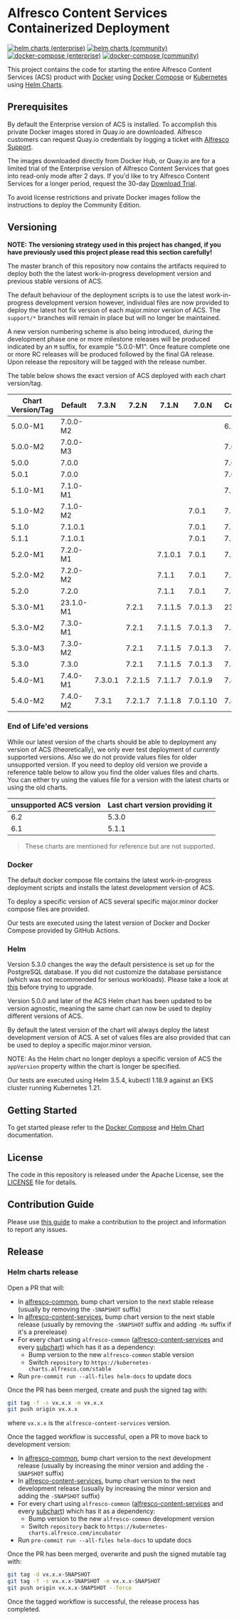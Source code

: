 # Alfresco Content Services Containerized Deployment

[![helm charts (enterprise)](https://github.com/Alfresco/acs-deployment/actions/workflows/helm-enterprise.yml/badge.svg)](https://github.com/Alfresco/acs-deployment/actions/workflows/helm-enterprise.yml)
[![helm charts (community)](https://github.com/Alfresco/acs-deployment/actions/workflows/helm-community.yml/badge.svg)](https://github.com/Alfresco/acs-deployment/actions/workflows/helm-community.yml)
[![docker-compose (enterprise)](https://github.com/Alfresco/acs-deployment/actions/workflows/docker-compose-enterprise.yml/badge.svg)](https://github.com/Alfresco/acs-deployment/actions/workflows/docker-compose-enterprise.yml)
[![docker-compose (community)](https://github.com/Alfresco/acs-deployment/actions/workflows/docker-compose-community.yml/badge.svg)](https://github.com/Alfresco/acs-deployment/actions/workflows/docker-compose-community.yml)

This project contains the code for starting the entire Alfresco Content Services (ACS) product with [Docker](https://docs.docker.com/get-started) using [Docker Compose](https://docs.docker.com/compose) or [Kubernetes](https://kubernetes.io) using [Helm Charts](https://helm.sh).

## Prerequisites

By default the Enterprise version of ACS is installed. To accomplish this private Docker images stored in Quay.io are downloaded. Alfresco customers can request Quay.io credentials by logging a ticket with [Alfresco Support](https://support.alfresco.com/).

The images downloaded directly from Docker Hub, or Quay.io are for a limited trial of the Enterprise version of Alfresco Content Services that goes into read-only mode after 2 days. If you'd like to try Alfresco Content Services for a longer period, request the 30-day [Download Trial](https://www.alfresco.com/platform/content-services-ecm/trial/download).

To avoid license restrictions and private Docker images follow the instructions to deploy the Community Edition.

## Versioning

**NOTE:** **The versioning strategy used in this project has changed, if you have previously used this project please read this section carefully!**

The master branch of this repository now contains the artifacts required to deploy both the the latest work-in-progress development version and previous stable versions of ACS.

The default behaviour of the deployment scripts is to use the latest work-in-progress development version however, individual files are now provided to deploy the latest hot fix version of each major.minor version of ACS. The `support/*` branches will remain in place but will no longer be maintained.

A new version numbering scheme is also being introduced, during the development phase one or more milestone releases will be produced indicated by an `M` suffix, for example "5.0.0-M1". Once feature complete one or more RC releases will be produced followed by the final GA release. Upon release the repository will be tagged with the release number.

The table below shows the exact version of ACS deployed with each chart version/tag.

| Chart Version/Tag | Default   | 7.3.N   | 7.2.N   | 7.1.N   | 7.0.N    | Community |
|-------------------|-----------|---------|---------|---------|----------|-----------|
| 5.0.0-M1          | 7.0.0-M2  |         |         |         |          | 6.2.1-A8  |
| 5.0.0-M2          | 7.0.0-M3  |         |         |         |          | 7.0.0     |
| 5.0.0             | 7.0.0     |         |         |         |          | 7.0.0     |
| 5.0.1             | 7.0.0     |         |         |         |          | 7.0.0     |
| 5.1.0-M1          | 7.1.0-M1  |         |         |         |          | 7.1.0-M1  |
| 5.1.0-M2          | 7.1.0-M2  |         |         |         | 7.0.1    | 7.1.0-M2  |
| 5.1.0             | 7.1.0.1   |         |         |         | 7.0.1    | 7.1.0     |
| 5.1.1             | 7.1.0.1   |         |         |         | 7.0.1    | 7.1.0     |
| 5.2.0-M1          | 7.2.0-M1  |         |         | 7.1.0.1 | 7.0.1    | 7.2.0-M1  |
| 5.2.0-M2          | 7.2.0-M2  |         |         | 7.1.1   | 7.0.1    | 7.2.0-M2  |
| 5.2.0             | 7.2.0     |         |         | 7.1.1   | 7.0.1    | 7.2.0     |
| 5.3.0-M1          | 23.1.0-M1 |         | 7.2.1   | 7.1.1.5 | 7.0.1.3  | 23.1.0-M1 |
| 5.3.0-M2          | 7.3.0-M1  |         | 7.2.1   | 7.1.1.5 | 7.0.1.3  | 7.3.0-M2  |
| 5.3.0-M3          | 7.3.0-M2  |         | 7.2.1   | 7.1.1.5 | 7.0.1.3  | 7.3.0-M2  |
| 5.3.0             | 7.3.0     |         | 7.2.1   | 7.1.1.5 | 7.0.1.3  | 7.3.0     |
| 5.4.0-M1          | 7.4.0-M1  | 7.3.0.1 | 7.2.1.5 | 7.1.1.7 | 7.0.1.9  | 7.4.0-M1  |
| 5.4.0-M2          | 7.4.0-M2  | 7.3.1   | 7.2.1.7 | 7.1.1.8 | 7.0.1.10 | 7.4.0-M2  |

### End of Life'ed versions

While our latest version of the charts should be able to deployment any version of ACS (theoretically), we only ever test deployment of _currently_ supported versions. Also we do not provide values files for older unsupported version. If you need to deploy old version we provide a reference table below to allow you find the older values files and charts. You can either try using the values file for a version with the latest charts or using the old charts.

| unsupported ACS version | Last chart version providing it |
|-------------------------|---------------------------------|
| 6.2                     | 5.3.0                           |
| 6.1                     | 5.1.1                           |

> These charts are mentioned for reference but are not supported.

### Docker

The default docker compose file contains the latest work-in-progress deployment scripts and installs the latest development version of ACS.

To deploy a specific version of ACS several specific major.minor docker compose files are provided.

Our tests are executed using the latest version of Docker and Docker Compose provided by GitHub Actions.

### Helm

Version 5.3.0 changes the way the default persistence is set up for the
PostgreSQL database. If you did not customize the database persistance (which
was not recommended for serious workloads). Please take a look at [this](./storage.md)
before trying to upgrade.

Version 5.0.0 and later of the ACS Helm chart has been updated to be version agnostic, meaning the same chart can now be used to deploy different versions of ACS.

By default the latest version of the chart will always deploy the latest development version of ACS. A set of values files are also provided that can be used to deploy a specific major.minor version.

NOTE: As the Helm chart no longer deploys a specific version of ACS the `appVersion` property within the chart is longer be specified.

Our tests are executed using Helm 3.5.4, kubectl 1.18.9 against an EKS cluster running Kubernetes 1.21.

## Getting Started

To get started please refer to the [Docker Compose](./docs/docker-compose) and [Helm Chart](./docs/helm) documentation.

## License

The code in this repository is released under the Apache License, see the [LICENSE](./LICENSE) file for details.

## Contribution Guide

Please use [this guide](CONTRIBUTING.md) to make a contribution to the project and information to report any issues.

## Release

### Helm charts release

Open a PR that will:

* In [alfresco-common](helm/alfresco-common/Chart.yaml), bump chart version to
  the next stable release (usually by removing the `-SNAPSHOT` suffix)
* In [alfresco-content-services](helm/alfresco-content-services/Chart.yaml),
  bump chart version to the next stable release (usually by removing the
  `-SNAPSHOT` suffix and adding `-Mx` suffix if it's a prerelease)
* For every chart using `alfresco-common`
  ([alfresco-content-services](helm/alfresco-content-services/Chart.yaml) and
  every [subchart](/helm/alfresco-content-services/charts/)) which has it as a dependency:
  * Bump version to the new `alfresco-common` stable version
  * Switch `repository` to `https://kubernetes-charts.alfresco.com/stable`
* Run `pre-commit run --all-files helm-docs` to update docs

Once the PR has been merged, create and push the signed tag with:

```sh
git tag -f -s vx.x.x -m vx.x.x
git push origin vx.x.x
```

where `vx.x.x` is the `alfresco-content-services` version.

Once the tagged workflow is successful, open a PR to move back to development version:

* In [alfresco-common](helm/alfresco-common/Chart.yaml), bump chart version to
  the next development release (usually by increasing the minor version and adding
  the `-SNAPSHOT` suffix)
* In [alfresco-content-services](helm/alfresco-content-services/Chart.yaml),
  bump chart version to the next development release (usually by increasing the
  minor version and adding the `-SNAPSHOT` suffix)
* For every chart using `alfresco-common`
  ([alfresco-content-services](helm/alfresco-content-services/Chart.yaml) and
  every [subchart](/helm/alfresco-content-services/charts/)) which has it as a dependency:
  * Bump version to the new `alfresco-common` development version
  * Switch `repository` back to `https://kubernetes-charts.alfresco.com/incubator`
* Run `pre-commit run --all-files helm-docs` to update docs

Once the PR has been merged, overwrite and push the signed mutable tag with:

```sh
git tag -d vx.x.x-SNAPSHOT
git tag -f -s vx.x.x-SNAPSHOT -m vx.x.x-SNAPSHOT
git push origin vx.x.x-SNAPSHOT --force
```

Once the tagged workflow is successful, the release process has completed.
